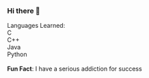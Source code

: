 ### Hi there 👋

Languages Learned:<br/>
C<br/>
C++<br/>
Java<br/>
Python<br/><br/>
<b>Fun Fact</b>: I have a serious addiction for success
